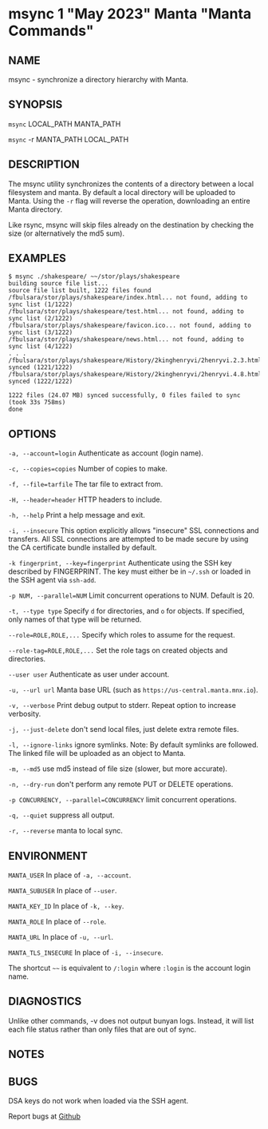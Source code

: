 msync 1 "May 2023" Manta "Manta Commands"
=======================================

NAME
----

msync - synchronize a directory hierarchy with Manta.

SYNOPSIS
--------

`msync` LOCAL\_PATH MANTA\_PATH

`msync` -r MANTA\_PATH LOCAL\_PATH

DESCRIPTION
-----------

The msync utility synchronizes the contents of a directory between a local
filesystem and manta. By default a local directory will be uploaded to Manta.
Using the `-r` flag will reverse the operation, downloading an entire Manta
directory.

Like rsync, msync will skip files already on the destination by checking the
size (or alternatively the md5 sum).

EXAMPLES
--------

    $ msync ./shakespeare/ ~~/stor/plays/shakespeare
    building source file list...
    source file list built, 1222 files found
    /fbulsara/stor/plays/shakespeare/index.html... not found, adding to sync list (1/1222)
    /fbulsara/stor/plays/shakespeare/test.html... not found, adding to sync list (2/1222)
    /fbulsara/stor/plays/shakespeare/favicon.ico... not found, adding to sync list (3/1222)
    /fbulsara/stor/plays/shakespeare/news.html... not found, adding to sync list (4/1222)
    . . .
    /fbulsara/stor/plays/shakespeare/History/2kinghenryvi/2henryvi.2.3.html... synced (1221/1222)
    /fbulsara/stor/plays/shakespeare/History/2kinghenryvi/2henryvi.4.8.html... synced (1222/1222)

    1222 files (24.07 MB) synced successfully, 0 files failed to sync (took 33s 758ms)
    done

OPTIONS
-------

`-a, --account=login`
  Authenticate as account (login name).

`-c, --copies=copies`
  Number of copies to make.

`-f, --file=tarfile`
  The tar file to extract from.

`-H, --header=header`
  HTTP headers to include.

`-h, --help`
  Print a help message and exit.

`-i, --insecure`
  This option explicitly allows "insecure" SSL connections and transfers.  All
  SSL connections are attempted to be made secure by using the CA certificate
  bundle installed by default.

`-k fingerprint, --key=fingerprint`
  Authenticate using the SSH key described by FINGERPRINT.  The key must
  either be in `~/.ssh` or loaded in the SSH agent via `ssh-add`.

`-p NUM, --parallel=NUM`
  Limit concurrent operations to NUM.  Default is 20.

`-t, --type type`
  Specify `d` for directories, and `o` for objects.  If specified, only names of
  that type will be returned.

`--role=ROLE,ROLE,...`
  Specify which roles to assume for the request.

`--role-tag=ROLE,ROLE,...`
  Set the role tags on created objects and directories.

`--user user`
  Authenticate as user under account.

`-u, --url url`
  Manta base URL (such as `https://us-central.manta.mnx.io`).

`-v, --verbose`
  Print debug output to stderr.  Repeat option to increase verbosity.

`-j, --just-delete`
  don't send local files, just delete extra remote files.

`-l, --ignore-links`
  ignore symlinks. Note: By default symlinks are followed. The linked file will
  be uploaded as an object to Manta.

`-m, --md5`
  use md5 instead of file size (slower, but more accurate).

`-n, --dry-run`
  don't perform any remote PUT or DELETE operations.

`-p CONCURRENCY, --parallel=CONCURRENCY`
  limit concurrent operations.

`-q, --quiet`
  suppress all output.

`-r, --reverse`
  manta to local sync.

ENVIRONMENT
-----------

`MANTA_USER`
  In place of `-a, --account`.

`MANTA_SUBUSER`
  In place of `--user`.

`MANTA_KEY_ID`
  In place of `-k, --key`.

`MANTA_ROLE`
  In place of `--role`.

`MANTA_URL`
  In place of `-u, --url`.

`MANTA_TLS_INSECURE`
  In place of `-i, --insecure`.

The shortcut `~~` is equivalent to `/:login`
where `:login` is the account login name.

DIAGNOSTICS
-----------

Unlike other commands, -v does not output bunyan logs. Instead, it will list
each file status rather than only files that are out of sync.

NOTES
-----

BUGS
----

DSA keys do not work when loaded via the SSH agent.

Report bugs at [Github](https://github.com/TritonDataCenter/node-manta/issues)

